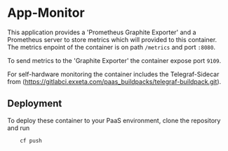 # App-Monitor

This application provides a 'Prometheus Graphite Exporter' and a Prometheus server to store metrics which will provided to this container.
The metrics enpoint of the container is on path `/metrics` and port `:8080`.

To send metrics to the 'Graphite Exporter' the container expose port `9109`.

For self-hardware monitoring the container includes the Telegraf-Sidecar from (https://gitlabci.exxeta.com/paas_buildpacks/telegraf-buildpack.git).

## Deployment

To deploy these container to your PaaS environment, clone the repository and run

```
    cf push
```
